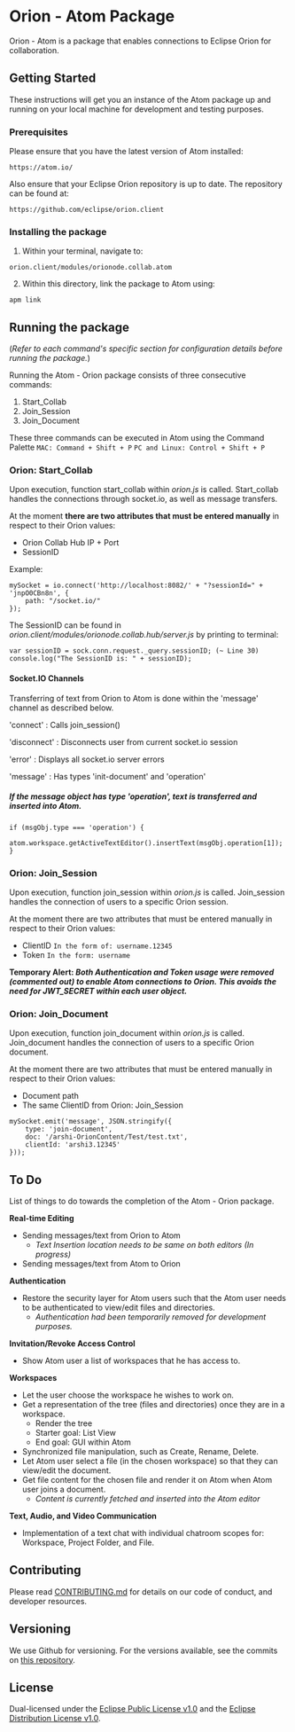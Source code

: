 # Orion - Atom Package

Orion - Atom is a package that enables connections to Eclipse Orion for collaboration. 

## Getting Started

These instructions will get you an instance of the Atom package up and running on your local machine for development and testing purposes.

### Prerequisites

Please ensure that you have the latest version of Atom installed:

```
https://atom.io/
```

Also ensure that your Eclipse Orion repository is up to date. The repository can be found at:

```
https://github.com/eclipse/orion.client
```

### Installing the package

1. Within your terminal, navigate to:
  ```
  orion.client/modules/orionode.collab.atom
  ```
2. Within this directory, link the package to Atom using:
  ```
  apm link
  ```

## Running the package

(*Refer to each command's specific section for configuration details before running the package.*)

Running the Atom - Orion package consists of three consecutive commands:

1. Start_Collab
2. Join_Session
3. Join_Document

These three commands can be executed in Atom using the Command Palette
```MAC: Command + Shift + P```
```PC and Linux: Control + Shift + P```

### Orion: Start_Collab

Upon execution, function start_collab within *orion.js* is called. Start_collab handles the connections through socket.io, as well as message transfers. 

At the moment **there are two attributes that must be entered manually** in respect to their Orion values:

- Orion Collab Hub IP + Port
- SessionID

Example: 

```
mySocket = io.connect('http://localhost:8082/' + "?sessionId=" + 'jnpO0CBn8n', {
	path: "/socket.io/"
});
```
The SessionID can be found in *orion.client/modules/orionode.collab.hub/server.js* by printing to terminal:

```
var sessionID = sock.conn.request._query.sessionID; (~ Line 30)
console.log("The SessionID is: " + sessionID);
```

#### Socket.IO Channels

Transferring of text from Orion to Atom is done within the 'message' channel as described below.

'connect' : Calls join_session()

'disconnect' : Disconnects user from current socket.io session

'error' : Displays all socket.io server errors

'message' : Has types 'init-document' and 'operation'

##### ***If the message object has type 'operation', text is transferred and inserted into Atom.***

```
if (msgObj.type === 'operation') {
	atom.workspace.getActiveTextEditor().insertText(msgObj.operation[1]);
}
```

### Orion: Join_Session

Upon execution, function join_session within *orion.js* is called. Join_session handles the connection of users to a specific Orion session.

At the moment there are two attributes that must be entered manually in respect to their Orion values:
- ClientID     ```In the form of: username.12345```
- Token  ```In the form: username``` 


**Temporary Alert: *Both Authentication and Token usage were removed (commented out) to enable Atom connections to Orion. This avoids the need for JWT_SECRET within each user object.***

### Orion: Join_Document

Upon execution, function join_document within *orion.js* is called. Join_document handles the connection of users to a specific Orion document.

At the moment there are two attributes that must be entered manually in respect to their Orion values:
- Document path
- The same ClientID from Orion: Join_Session

```
mySocket.emit('message', JSON.stringify({
	type: 'join-document',
	doc: '/arshi-OrionContent/Test/test.txt',
	clientId: 'arshi3.12345'
}));
```

## To Do

List of things to do towards the completion of the Atom - Orion package.

**Real-time Editing**

- Sending messages/text from Orion to Atom
  - *Text Insertion location needs to be same on both editors (In progress)*
- Sending messages/text from Atom to Orion

**Authentication**

- Restore the security layer for Atom users such that the Atom user needs to be authenticated to view/edit files and directories.
  - *Authentication had been temporarily removed for development purposes.*

**Invitation/Revoke Access Control**

- Show Atom user a list of workspaces that he has access to.

**Workspaces**

- Let the user choose the workspace he wishes to work on.
- Get a representation of the tree (files and directories) once they are in a workspace.
  - Render the tree
  - Starter goal: List View
  - End goal: GUI within Atom
- Synchronized file manipulation, such as Create, Rename, Delete.
- Let Atom user select a file (in the chosen workspace) so that they can view/edit the document.
- Get file content for the chosen file and render it on Atom when Atom user joins a document.
  - *Content is currently fetched and inserted into the Atom editor*

**Text, Audio, and Video Communication**

- Implementation of a text chat with individual chatroom scopes for: Workspace, Project Folder, and File.

## Contributing

Please read [CONTRIBUTING.md](https://github.com/eclipse/orion.client/blob/master/CONTRIBUTING.md) for details on our code of conduct, and developer resources.

## Versioning

We use Github for versioning. For the versions available, see the commits on [this repository](https://github.com/eclipse/orion.client).

## License

Dual-licensed under the [Eclipse Public License v1.0](http://www.eclipse.org/legal/epl-v10.html) and the [Eclipse Distribution License v1.0](http://www.eclipse.org/org/documents/edl-v10.html).